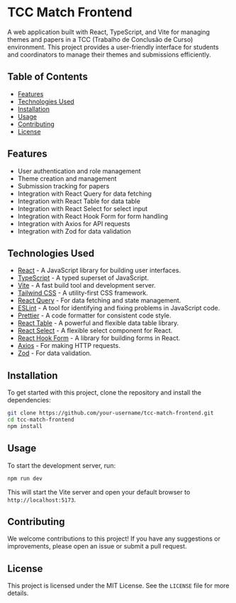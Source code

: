 # TCC Match Frontend

A web application built with React, TypeScript, and Vite for managing themes and papers in a TCC (Trabalho de Conclusão de Curso) environment. This project provides a user-friendly interface for students and coordinators to manage their themes and submissions efficiently.

## Table of Contents

- [Features](#features)
- [Technologies Used](#technologies-used)
- [Installation](#installation)
- [Usage](#usage)
- [Contributing](#contributing)
- [License](#license)

## Features

- User authentication and role management
- Theme creation and management
- Submission tracking for papers
- Integration with React Query for data fetching
- Integration with React Table for data table
- Integration with React Select for select input
- Integration with React Hook Form for form handling
- Integration with Axios for API requests
- Integration with Zod for data validation

## Technologies Used

- [React](https://reactjs.org/) - A JavaScript library for building user interfaces.
- [TypeScript](https://www.typescriptlang.org/) - A typed superset of JavaScript.
- [Vite](https://vitejs.dev/) - A fast build tool and development server.
- [Tailwind CSS](https://tailwindcss.com/) - A utility-first CSS framework.
- [React Query](https://react-query.tanstack.com/) - For data fetching and state management.
- [ESLint](https://eslint.org/) - A tool for identifying and fixing problems in JavaScript code.
- [Prettier](https://prettier.io/) - A code formatter for consistent code style.
- [React Table](https://tanstack.com/table) - A powerful and flexible data table library.
- [React Select](https://react-select.com/) - A flexible select component for React.
- [React Hook Form](https://react-hook-form.com/) - A library for building forms in React.
- [Axios](https://axios-http.com/) - For making HTTP requests.
- [Zod](https://zod.dev/) - For data validation.

## Installation

To get started with this project, clone the repository and install the dependencies:

```bash
git clone https://github.com/your-username/tcc-match-frontend.git
cd tcc-match-frontend
npm install
```

## Usage

To start the development server, run:

```bash
npm run dev
```

This will start the Vite server and open your default browser to `http://localhost:5173`.

## Contributing

We welcome contributions to this project! If you have any suggestions or improvements, please open an issue or submit a pull request.

## License

This project is licensed under the MIT License. See the `LICENSE` file for more details.
